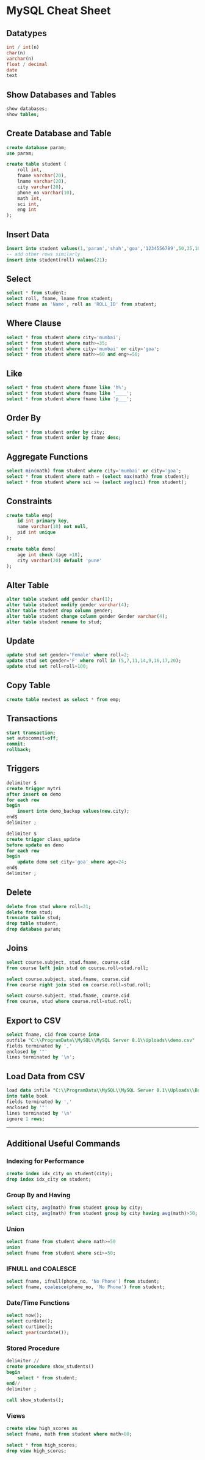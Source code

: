 
# MySQL Cheat Sheet
## Datatypes
```sql
int / int(n)
char(n)
varchar(n)
float / decimal
date
text
```

## Show Databases and Tables

```sql
show databases;
show tables;
```

## Create Database and Table

```sql
create database param;
use param;

create table student (
	roll int,
	fname varchar(20),
	lname varchar(20),
	city varchar(20),
	phone_no varchar(10),
	math int,
	sci int,
	eng int
);
```

## Insert Data

```sql
insert into student values(1,'param','shah','goa','1234556789',50,35,10);
-- add other rows similarly
insert into student(roll) values(21);
```

## Select

```sql
select * from student;
select roll, fname, lname from student;
select fname as 'Name', roll as 'ROLL_ID' from student;
```

## Where Clause

```sql
select * from student where city='mumbai';
select * from student where math>=35;
select * from student where city='mumbai' or city='goa';
select * from student where math>=60 and eng>=50;
```

## Like

```sql
select * from student where fname like 'h%';
select * from student where fname like '____';
select * from student where fname like 'p___';
```

## Order By

```sql
select * from student order by city;
select * from student order by fname desc;
```

## Aggregate Functions

```sql
select min(math) from student where city='mumbai' or city='goa';
select * from student where math = (select max(math) from student);
select * from student where sci >= (select avg(sci) from student);
```

## Constraints

```sql
create table emp(
	id int primary key,
	name varchar(10) not null,
	pid int unique
);

create table demo(
	age int check (age >18),
	city varchar(20) default 'pune'
);
```

## Alter Table

```sql
alter table student add gender char(1);
alter table student modify gender varchar(4);
alter table student drop column gender;
alter table student change column gender Gender varchar(4);
alter table student rename to stud;
```

## Update

```sql
update stud set gender='Female' where roll=2;
update stud set gender='F' where roll in (5,7,11,14,9,16,17,20);
update stud set roll=roll+100;
```

## Copy Table

```sql
create table newtest as select * from emp;
```

## Transactions

```sql
start transaction;
set autocommit=off;
commit;
rollback;
```

## Triggers

```sql
delimiter $
create trigger mytri
after insert on demo
for each row
begin
	insert into demo_backup values(new.city);
end$
delimiter ;

delimiter $
create trigger class_update
before update on demo
for each row
begin
	update demo set city='goa' where age=24;
end$
delimiter ;
```

## Delete

```sql
delete from stud where roll=21;
delete from stud;
truncate table stud;
drop table student;
drop database param;
```

## Joins

```sql
select course.subject, stud.fname, course.cid
from course left join stud on course.roll=stud.roll;

select course.subject, stud.fname, course.cid
from course right join stud on course.roll=stud.roll;

select course.subject, stud.fname, course.cid
from course, stud where course.roll=stud.roll;
```

## Export to CSV

```sql
select fname, cid from course into 
outfile "C:\\ProgramData\\MySQL\\MySQL Server 8.1\\Uploads\\demo.csv"
fields terminated by ','
enclosed by '"'
lines terminated by '\n';
```

## Load Data from CSV

```sql
load data infile "C:\\ProgramData\\MySQL\\MySQL Server 8.1\\Uploads\\Book1.csv"
into table book
fields terminated by ','
enclosed by '"'
lines terminated by '\n'
ignore 1 rows;
```

---

## Additional Useful Commands

### Indexing for Performance

```sql
create index idx_city on student(city);
drop index idx_city on student;
```

### Group By and Having

```sql
select city, avg(math) from student group by city;
select city, avg(math) from student group by city having avg(math)>50;
```

### Union

```sql
select fname from student where math>=50
union
select fname from student where sci>=50;
```

### IFNULL and COALESCE

```sql
select fname, ifnull(phone_no, 'No Phone') from student;
select fname, coalesce(phone_no, 'No Phone') from student;
```

### Date/Time Functions

```sql
select now();
select curdate();
select curtime();
select year(curdate());
```

### Stored Procedure

```sql
delimiter //
create procedure show_students()
begin
	select * from student;
end//
delimiter ;

call show_students();
```

### Views

```sql
create view high_scores as
select fname, math from student where math>80;

select * from high_scores;
drop view high_scores;
```



